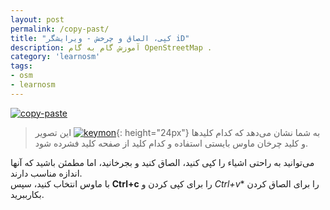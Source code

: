 ```yaml
---
layout: post
permalink: /copy-past/
title: "کپی، الصاق و چرخش - ویرایشگر iD"
description: آموزش گام به گام OpenStreetMap .
category: 'learnosm'
tags:
- osm
- learnosm
---
```



<p><a target="_blank" rel="noopener noreferrer" href="/hotosm/learnosm/blob/gh-pages/images/hot-tips/copy-paste.gif"><img src="/hotosm/learnosm/raw/gh-pages/images/hot-tips/copy-paste.gif" alt="copy-paste" style="max-width:100%;"></a></p>
<blockquote>
<p>این تصویر <a target="_blank" rel="noopener noreferrer" href="/hotosm/learnosm/blob/gh-pages/images/hot-tips/keymon.png"><img src="/hotosm/learnosm/raw/gh-pages/images/hot-tips/keymon.png" alt="keymon" style="max-width:100%;"></a>{: height="24px"} به شما نشان می‌دهد که کدام کلیدها و کلید چرخان ماوس بایستی استفاده و کدام کلید از صفحه کلید فشرده شود.</p>
</blockquote>
<p>می‌توانید به راحتی اشیاء را کپی کنید، الصاق کنید و بجرخانید، اما مطمئن باشید که آنها اندازه مناسب دارند.<br>
با ماوس انتخاب کنید، سپس <strong>Ctrl+c</strong> را برای کپی کردن و <em>Ctrl+v</em>* را برای الصاق کردن بکارببرید.</p>
